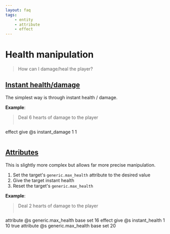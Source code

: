 ```yaml
---
layout: faq
tags:
    - entity
    - attribute
    - effect
---
```

# Health manipulation
> How can I damage/heal the player?

## [Instant health/damage](#instant)
The simplest way is through instant health / damage.

**Example**:
> Deal 6 hearts of damage to the player
>
> ```
effect give @s instant_damage 1 1
> ```

## [Attributes](#attributes)
This is slightly more complex but allows far more precise manipulation.

1. Set the target's `generic.max_health` attribute to the desired value
2. Give the target instant health
3. Reset the target's `generic.max_health`

**Example**:
> Deal 2 hearts of damage to the player
>
> ```
attribute @s generic.max_health base set 16
effect give @s instant_health 1 10 true
attribute @s generic.max_health base set 20
> ```
